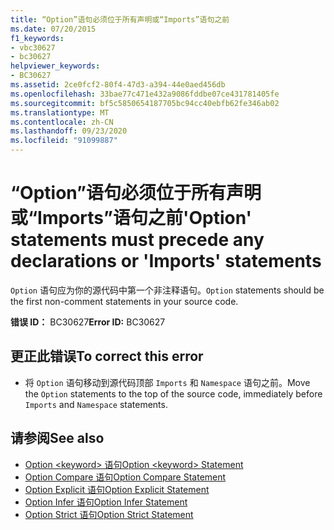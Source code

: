 ```yaml
---
title: “Option”语句必须位于所有声明或“Imports”语句之前
ms.date: 07/20/2015
f1_keywords:
- vbc30627
- bc30627
helpviewer_keywords:
- BC30627
ms.assetid: 2ce0fcf2-80f4-47d3-a394-44e0aed456db
ms.openlocfilehash: 33bae77c471e432a9086fddbe07ce431781405fe
ms.sourcegitcommit: bf5c5850654187705bc94cc40ebfb62fe346ab02
ms.translationtype: MT
ms.contentlocale: zh-CN
ms.lasthandoff: 09/23/2020
ms.locfileid: "91099887"
---
```

# <a name="option-statements-must-precede-any-declarations-or-imports-statements"></a><span data-ttu-id="db59e-102">“Option”语句必须位于所有声明或“Imports”语句之前</span><span class="sxs-lookup"><span data-stu-id="db59e-102">'Option' statements must precede any declarations or 'Imports' statements</span></span>

<span data-ttu-id="db59e-103">`Option` 语句应为你的源代码中第一个非注释语句。</span><span class="sxs-lookup"><span data-stu-id="db59e-103">`Option` statements should be the first non-comment statements in your source code.</span></span>  
  
 <span data-ttu-id="db59e-104">**错误 ID：** BC30627</span><span class="sxs-lookup"><span data-stu-id="db59e-104">**Error ID:** BC30627</span></span>  
  
## <a name="to-correct-this-error"></a><span data-ttu-id="db59e-105">更正此错误</span><span class="sxs-lookup"><span data-stu-id="db59e-105">To correct this error</span></span>  
  
- <span data-ttu-id="db59e-106">将 `Option` 语句移动到源代码顶部 `Imports` 和 `Namespace` 语句之前。</span><span class="sxs-lookup"><span data-stu-id="db59e-106">Move the `Option` statements to the top of the source code, immediately before `Imports` and `Namespace` statements.</span></span>  
  
## <a name="see-also"></a><span data-ttu-id="db59e-107">请参阅</span><span class="sxs-lookup"><span data-stu-id="db59e-107">See also</span></span>

- [<span data-ttu-id="db59e-108">Option \<keyword> 语句</span><span class="sxs-lookup"><span data-stu-id="db59e-108">Option \<keyword> Statement</span></span>](../language-reference/statements/option-keyword-statement.md)
- [<span data-ttu-id="db59e-109">Option Compare 语句</span><span class="sxs-lookup"><span data-stu-id="db59e-109">Option Compare Statement</span></span>](../language-reference/statements/option-compare-statement.md)
- [<span data-ttu-id="db59e-110">Option Explicit 语句</span><span class="sxs-lookup"><span data-stu-id="db59e-110">Option Explicit Statement</span></span>](../language-reference/statements/option-explicit-statement.md)
- [<span data-ttu-id="db59e-111">Option Infer 语句</span><span class="sxs-lookup"><span data-stu-id="db59e-111">Option Infer Statement</span></span>](../language-reference/statements/option-infer-statement.md)
- [<span data-ttu-id="db59e-112">Option Strict 语句</span><span class="sxs-lookup"><span data-stu-id="db59e-112">Option Strict Statement</span></span>](../language-reference/statements/option-strict-statement.md)
